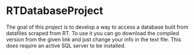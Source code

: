 # RTDatabaseProject
The goal of this project is to develop a way to access a database built from datafiles scraped from RT.
To use it you can go download the compiled version from the given link and just change your info in the text file.
This does require an active SQL server to be installed.
